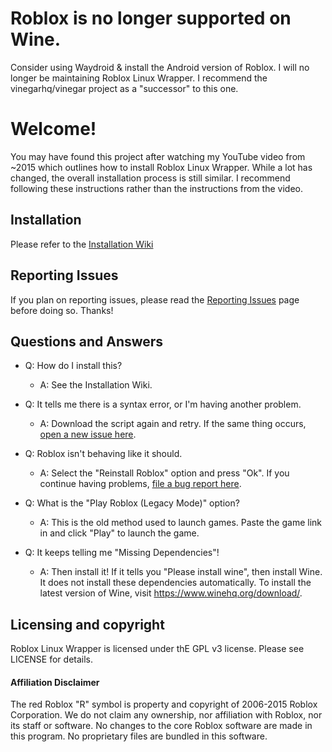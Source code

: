 # Roblox is no longer supported on Wine.
Consider using Waydroid & install the Android version of Roblox. I will no longer be maintaining Roblox Linux Wrapper.
I recommend the vinegarhq/vinegar project as a "successor" to this one.

# Welcome!
You may have found this project after watching my YouTube video from ~2015 which outlines how to install Roblox Linux Wrapper. While a lot has changed, the overall installation process is still similar. I recommend following these instructions rather than the instructions from the video.

## Installation

Please refer to the [Installation Wiki](https://github.com/roblox-linux-wrapper/roblox-linux-wrapper/wiki/Installation)

## Reporting Issues
If you plan on reporting issues, please read the [Reporting Issues](https://github.com/roblox-linux-wrapper/roblox-linux-wrapper/wiki/Reporting-Issues) page before doing so. Thanks!

## Questions and Answers

* Q: How do I install this?
  * A: See the Installation Wiki.

* Q: It tells me there is a syntax error, or I'm having another problem.
  * A: Download the script again and retry. If the same thing occurs, [open a new issue here](https://github.com/roblox-linux-wrapper/roblox-linux-wrapper/issues).

* Q: Roblox isn't behaving like it should.
  * A: Select the "Reinstall Roblox" option and press "Ok". If you continue having problems, [file a bug report here](https://github.com/roblox-linux-wrapper/roblox-linux-wrapper/issues).

* Q: What is the "Play Roblox (Legacy Mode)" option?
  * A: This is the old method used to launch games. Paste the game link in and click "Play" to launch the game.

* Q: It keeps telling me "Missing Dependencies"!
  * A: Then install it! If it tells you "Please install wine", then install Wine. It does not install these dependencies automatically. To install the latest version of Wine, visit https://www.winehq.org/download/.


## Licensing and copyright
Roblox Linux Wrapper is licensed under thE GPL v3 license. Please see LICENSE for details.


#### Affiliation Disclaimer
The red Roblox "R" symbol is property and copyright of 2006-2015 Roblox Corporation. We do not claim any ownership, nor affiliation with Roblox, nor its staff or software. No changes to the core Roblox software are made in this program. No proprietary files are bundled in this software.

